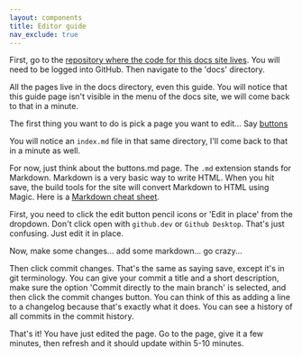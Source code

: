 ```yaml
---
layout: components
title: Editor guide
nav_exclude: true
---
```

First, go to the [repository where the code for this docs site lives](https://github.com/asmithdigital/raads-digital). You will need to be logged into GitHub. Then navigate to the 'docs' directory.

All the pages live in the docs directory, even this guide. You will notice that this guide page isn't visible in the menu of the docs site, we will come back to that in a minute.

The first thing you want to do is pick a page you want to edit... Say [buttons](https://github.com/asmithdigital/raads-digital/blob/main/docs/components/buttons.md)

You will notice an `index.md` file in that same directory, I'll come back to that in a minute as well. 

For now, just think about the buttons.md page. The `.md` extension stands for Markdown. Markdown is a very basic way to write HTML. When you hit save, the build tools for the site will convert Markdown to HTML using Magic. Here is a [Markdown cheat sheet](https://www.markdownguide.org/cheat-sheet/).

First, you need to click the edit button pencil icons or 'Edit in place' from the dropdown. Don't click open with `github.dev` or `Github Desktop`. That's just confusing. Just edit it in place.

Now, make some changes... add some markdown... go crazy...

Then click commit changes. That's the same as saying save, except it's in git terminology. You can give your commit a title and a short description, make sure the option 'Commit directly to the main branch' is selected, and then click the commit changes button. You can think of this as adding a line to a changelog because that's exactly what it does. You can see a history of all commits in the commit history.

That's it! You have just edited the page. Go to the page, give it a few minutes, then refresh and it should update within 5-10 minutes.
